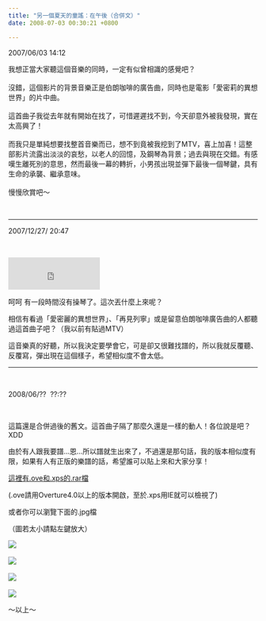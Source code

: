 ```yaml
---
title: "另一個夏天的童謠：在午後（合併文）"
date: 2008-07-03 00:30:21 +0800

---
```



2007/06/03 14:12



我想正當大家聽這個音樂的同時，一定有似曾相識的感覺吧？<br /><br />沒錯，這個影片的背景音樂正是伯朗咖啡的廣告曲，同時也是電影「愛密莉的異想世界」的片中曲。<br /><br />這首曲子我從去年就有開始在找了，可惜遲遲找不到，今天卻意外被我發現，實在太高興了！<br /><br />而我只是單純想要找整首音樂而已，想不到竟被我挖到了MTV，喜上加喜！這整部影片流露出淡淡的哀愁，以老人的回憶，及鋼琴為背景；過去與現在交錯。有感嘆生離死別的意思，然而最後一幕的轉折，小男孩出現並彈下最後一個琴鍵，具有生命的承襲、繼承意味。<br /><br />慢慢欣賞吧～<br />

<div class="blogbody"><div align="center"><object id="msplayer" style="LEFT: 151px; WIDTH: 500px; TOP: 408px; HEIGHT: 352px" codebase="http://www.microsoft.com/ntserver/netshow/download/en/nsmp2inf.cab#Version=5,1,51,415" type="application/x-oleobject" height="352" standby="Loading Microsoft Media Player components..." width="500" classid="CLSID:6BF52A52-394A-11d3-B153-00C04F79FAA6" name="msplayer">































</object></div><div align="center"></div></div>

&nbsp;

<hr />2007/12/27/ 20:47

&nbsp;



<iframe marginwidth="0" marginheight="0" src="http://vlog.xuite.net/vlog/guest/external.php?media_id=cG5FTGdWLTc5NzI3MC5mbHY=&pt=2&ar=0&as=0" frameborder="0" width="185" scrolling="no" height="65"></iframe>



呵呵 有一段時間沒有操琴了。這次丟什麼上來呢？



相信有看過「愛密麗的異想世界」、「再見列寧」或是留意伯朗咖啡廣告曲的人都聽過這首曲子吧？（我以前有貼過MTV）



這音樂真的好聽，所以我決定要學會它，可是卻又很難找譜的，所以我就反覆聽、反覆寫，彈出現在這個樣子，希望相似度不會太低。

<hr />

&nbsp;



2008/06/??  ??:??



&nbsp;



這篇還是合併過後的舊文。這首曲子隔了那麼久還是一樣的動人！各位說是吧？XDD



由於有人跟我要譜...恩...所以譜就生出來了，不過還是那句話，我的版本相似度有限，如果有人有正版的樂譜的話，希望誰可以貼上來和大家分享！



<a href="http://tonytonyjan.myhosting247.com/anotherSummer.rar">這裡有.ove和.xps的.rar檔</a>



(.ove請用Overture4.0以上的版本開啟，至於.xps用IE就可以檢視了)



或者你可以瀏覽下面的.jpg檔



（圖若太小請點左鍵放大）



<a href="http://9.blog.xuite.net/9/a/8/f/10971305/blog_112520/txt/17858021/5.jpg">![](/images/slum-area/164_5.jpg)</a><br /><br /><a href="http://9.blog.xuite.net/9/a/8/f/10971305/blog_112520/txt/17858021/6.jpg">![](/images/slum-area/165_6.jpg)</a><br /><br /><a href="http://9.blog.xuite.net/9/a/8/f/10971305/blog_112520/txt/17858021/7.jpg">![](/images/slum-area/166_7.jpg)</a><br /><br /><a href="http://9.blog.xuite.net/9/a/8/f/10971305/blog_112520/txt/17858021/8.jpg">![](/images/slum-area/167_8.jpg)</a>



～以上～<br /><br />


